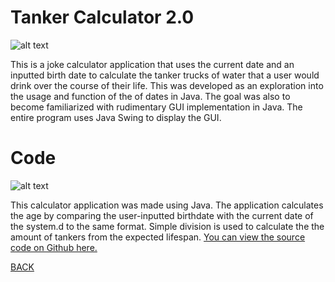 # Tanker Calculator 2.0
![alt text](https://howardying.github.io/Programming2Portfolio/img/tankerCalcAlt.png)

This is a joke calculator application that uses the current date and an inputted birth date to calculate the tanker trucks of water that a user would drink over the course of their life. This was developed as an exploration into the usage and function of the of dates in Java. The goal was also to become familiarized with rudimentary GUI implementation in Java. The entire program uses Java Swing to display the GUI.
# Code
![alt text](https://howardying.github.io/Programming2Portfolio/img/tankerCalcCode.png)

This calculator application was made using Java. The application calculates the age by comparing the user-inputted birthdate with the current date of the system.d to the same format. Simple division is used to calculate the the amount of tankers from the expected lifespan. 
[You can view the source code on Github here.](https://github.com/HowardYing/TankerCalc2.0)

[BACK](https://howardying.github.io/Programming2Portfolio/ "Back to Home")

